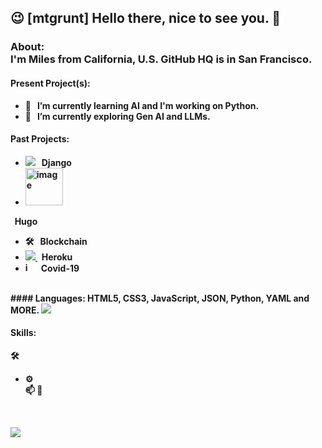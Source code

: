 ## 😉 [mtgrunt] Hello there, nice to see you. 👋

### About:<br /> <b>I'm Miles from California, U.S. GitHub HQ is in San Francisco. <br />

#### Present Project(s):
  - 🌱 &nbsp; I’m currently learning AI and I'm working on Python.
  - 🔭 &nbsp; I’m currently exploring Gen AI and LLMs.
#### Past Projects:
  - <img src="https://skillicons.dev/icons?i=django" /> &nbsp; Django
  - <img width="60" height="60" alt="image" src="https://github.com/user-attachments/assets/f9afee9c-02dd-4deb-ba82-57211d48d070" />
 &nbsp; Hugo
  - 🛠 &nbsp; Blockchain
  - <a href="https://skillicons.dev">
    <img src="https://skillicons.dev/icons?i=heroku" />
    </a> &nbsp; Heroku
  - <img width="15" height="15" alt="image" src="https://github.com/user-attachments/assets/25968577-5934-4501-9d63-9a468de5e66f" /> &nbsp; Covid-19
<br />
#### Languages: HTML5, CSS3, JavaScript, JSON, Python, YAML and MORE.
  <a href="https://skillicons.dev">
    <img src="https://skillicons.dev/icons?i=css,html,js,py,nodejs,npm,postgres,sass,sqlite,yarn" />
  </a>
  
#### Skills:   
  
  🛠 &nbsp; 
  - ⚙️&nbsp;  
    📫 🎯
<br />    
<p align="left">
  <a href="https://skillicons.dev">
    <img src="https://skillicons.dev/icons?i=angular,aws,azul,blender,bootstrap,cloudflare,discord,django,stackoverflow,tensorflow,vim," />
  </a>
</p>

